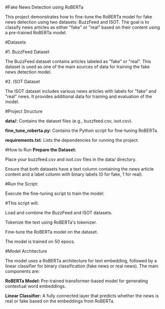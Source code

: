 #Fake News Detection using RoBERTa

This project demonstrates how to fine-tune the RoBERTa model for fake news detection using two datasets: BuzzFeed and ISOT. The goal is to classify news articles as either "fake" or "real" based on their content using a pre-trained RoBERTa model.

#Datasets

#1. BuzzFeed Dataset

The BuzzFeed dataset contains articles labeled as "fake" or "real".
This dataset is used as one of the main sources of data for training the fake news detection model.

#2. ISOT Dataset

The ISOT dataset includes various news articles with labels for "fake" and "real" news.
It provides additional data for training and evaluation of the model.

#Project Structure

**data/:** Contains the dataset files (e.g., buzzfeed.csv, isot.csv).

**fine_tune_roberta.py:** Contains the Python script for fine-tuning RoBERTa.

**requirements.txt**: Lists the dependencies for running the project.

#How to Run
**Prepare the Dataset:**

Place your buzzfeed.csv and isot.csv files in the data/ directory.

Ensure that both datasets have a text column containing the news article content and a label column with binary labels (0 for fake, 1 for real).

#Run the Script:

Execute the fine-tuning script to train the model:


#This script will:

Load and combine the BuzzFeed and ISOT datasets.

Tokenize the text using RoBERTa's tokenizer.

Fine-tune the RoBERTa model on the dataset.

The model is trained on 50 epocs.

#Model Architecture

The model uses a RoBERTa architecture for text embedding, followed by a linear classifier for binary classification (fake news or real news). The main components are:

**RoBERTa Model:** Pre-trained transformer-based model for generating contextual word embeddings.

**Linear Classifier:** A fully connected layer that predicts whether the news is real or fake based on the embeddings from RoBERTa.


